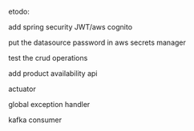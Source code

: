 etodo:

add spring security JWT/aws cognito

put the datasource password in aws secrets manager

test the crud operations

add product availability api

actuator

global exception handler

kafka consumer